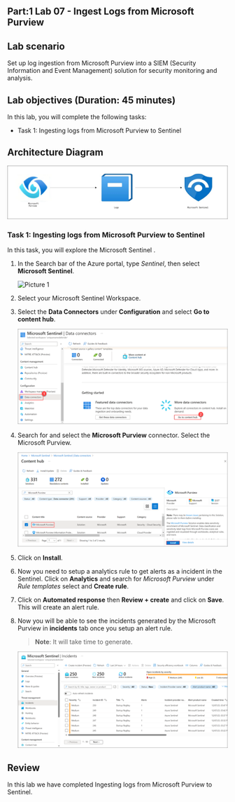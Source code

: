 ## Part:1 Lab 07 - Ingest Logs from Microsoft Purview

## Lab scenario
Set up log ingestion from Microsoft Purview into a SIEM (Security Information and Event Management) solution for security monitoring and analysis.

## Lab objectives (Duration: 45 minutes)
In this lab, you will complete the following tasks:
- Task 1: Ingesting logs from Microsoft Purview to Sentinel

## Architecture Diagram

   ![](../media/Lab-7%20arch.JPG)

### Task 1: Ingesting logs from Microsoft Purview to Sentinel 

In this task, you will explore the Microsoft Sentinel .

1. In the Search bar of the Azure portal, type *Sentinel*, then select **Microsoft Sentinel**.

     ![Picture 1](../media/image_7.png)

2. Select your Microsoft Sentinel Workspace.

3. Select the **Data Connectors** under **Configuration** and select **Go to content hub**.
   
     ![Picture 1](../media/image_34.png)
   
5. Search for and select the **Microsoft Purview** connector. Select the Microsoft Purview.

   ![Picture 1](../media/image_30.png)

6. Click on **Install**.

1. Now you need to setup a analytics rule to get alerts as a incident in the Sentinel. Click on **Analytics** and search for *Microsoft Purview* under *Rule templates* select and **Create rule**.
   
1. Click on **Automated response** then **Review + create** and click on **Save**. This will create an alert rule.
   
1. Now you will be able to see the incidents generated by the Microsoft Purview in **incidents** tab once you setup an alert rule.
   >**Note**: It will take time to generate.    

   ![Picture 1](../media/image_54.png)

## Review
In this lab we have completed Ingesting logs from Microsoft Purview to Sentinel.
